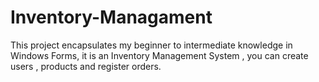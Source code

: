 # Inventory-Managament
This project encapsulates my beginner to intermediate knowledge in Windows Forms, it is an Inventory Management System , you can create users , products and register orders.
